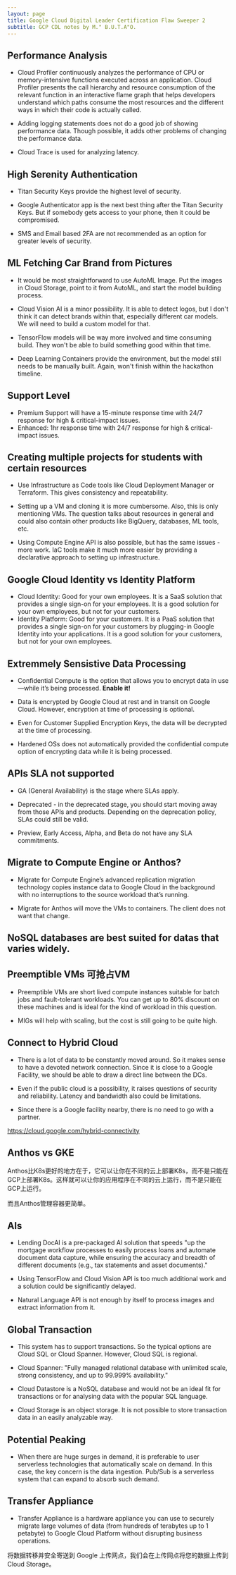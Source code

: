 ```yaml
---
layout: page
title: Google Cloud Digital Leader Certification Flaw Sweeper 2
subtitle: GCP CDL notes by M." B.U.T.A"O.
---
```


## Performance Analysis

* Cloud Profiler continuously analyzes the performance of CPU or memory-intensive functions executed across an application. Cloud Profiler presents the call hierarchy and resource consumption of the relevant function in an interactive flame graph that helps developers understand which paths consume the most resources and the different ways in which their code is actually called.

* Adding logging statements does not do a good job of showing performance data.  Though possible, it adds other problems of changing the performance data.

* Cloud Trace is used for analyzing latency.

## High Serenity Authentication

* Titan Security Keys provide the highest level of security.

* Google Authenticator app is the next best thing after the Titan Security Keys.  But if somebody gets access to your phone, then it could be compromised.

* SMS and Email based 2FA are not recommended as an option for greater levels of security.

## ML Fetching Car Brand from Pictures

* It would be most straightforward to use AutoML Image.  Put the images in Cloud Storage, point to it from AutoML, and start the model building process.

* Cloud Vision AI is a minor possibility.  It is able to detect logos, but I don't think it can detect brands within that, especially different car models.  We will need to build a custom model for that.

* TensorFlow models will be way more involved and time consuming build.  They won't be able to build something good within that time.

* Deep Learning Containers provide the environment, but the model still needs to be manually built.  Again, won't finish within the hackathon timeline.

## Support Level

* Premium Support will have a 15-minute response time with 24/7 response for high & critical-impact issues.
* Enhanced: 1hr response time with 24/7 response for high & critical-impact issues.

## Creating multiple projects for students with certain resources

* Use Infrastructure as Code tools like Cloud Deployment Manager or Terraform. This gives consistency and repeatability.

* Setting up a VM and cloning it is more cumbersome.  Also, this is only mentioning VMs.  The question talks about resources in general and could also contain other products like BigQuery, databases, ML tools, etc.

* Using Compute Engine API is also possible, but has the same issues - more work.  IaC tools make it much more easier by providing a declarative approach to setting up infrastructure.

## Google Cloud Identity vs Identity Platform

- Cloud Identity: Good for your own employees.  It is a SaaS solution that provides a single sign-on for your employees.  It is a good solution for your own employees, but not for your customers.
- Identity Platform: Good for your customers.  It is a PaaS solution that provides a single sign-on for your customers by plugging-in Google Identity into your applications.  It is a good solution for your customers, but not for your own employees.

## Extremmely Sensistive Data Processing

* Confidential Compute is the option that allows you to encrypt data in use—while it’s being processed. **Enable it!**

* Data is encrypted by Google Cloud at rest and in transit on Google Cloud.  However, encryption at time of processing is optional.

* Even for Customer Supplied Encryption Keys, the data will be decrypted at the time of processing.

* Hardened OSs does not automatically provided the confidential compute option of encrypting data while it is being processed.

## APIs SLA not supported

* GA (General Availability) is the stage where SLAs apply.

* Deprecated - in the deprecated stage, you should start moving away from those APIs and products.  Depending on the deprecation policy, SLAs could still be valid.

* Preview, Early Access, Alpha, and Beta do not have any SLA commitments.

## Migrate to Compute Engine or Anthos?

* Migrate for Compute Engine’s advanced replication migration technology copies instance data to Google Cloud in the background with no interruptions to the source workload that’s running.

* Migrate for Anthos will move the VMs to containers.  The client does not want that change.

## NoSQL databases are best suited for datas that varies widely.

## Preemptible VMs 可抢占VM

* Preemptible VMs are short lived compute instances suitable for batch jobs and fault-tolerant workloads.  You can get up to 80% discount on these machines and is ideal for the kind of workload in this question.

* MIGs will help with scaling, but the cost is still going to be quite high.

## Connect to Hybrid Cloud

* There is a lot of data to be constantly moved around.  So it makes sense to have a devoted network connection.  Since it is close to a Google Facility, we should be able to draw a direct line between the DCs.

* Even if the public cloud is a possibility, it raises questions of security and reliability.  Latency and bandwidth also could be limitations.

* Since there is a Google facility nearby, there is no need to go with a partner.

https://cloud.google.com/hybrid-connectivity

## Anthos vs GKE

Anthos比K8s更好的地方在于，它可以让你在不同的云上部署K8s，而不是只能在GCP上部署K8s。这样就可以让你的应用程序在不同的云上运行，而不是只能在GCP上运行。

而且Anthos管理容器更简单。

## AIs

* Lending DocAI is a pre-packaged AI solution that speeds "up the mortgage workflow processes to easily process loans and automate document data capture, while ensuring the accuracy and breadth of different documents (e.g., tax statements and asset documents)."

* Using TensorFlow and Cloud Vision API is too much additional work and a solution could be significantly delayed.

* Natural Language API is not enough by itself to process images and extract information from it.

## Global Transaction

* This system has to support transactions.  So the typical options are Cloud SQL or Cloud Spanner.  However, Cloud SQL is regional.

* Cloud Spanner: "Fully managed relational database with unlimited scale, strong consistency, and up to 99.999% availability."

* Cloud Datastore is a NoSQL database and would not be an ideal fit for transactions or for analysing data with the popular SQL language.

* Cloud Storage is an object storage.  It is not possible to store transaction data in an easily analyzable way.

## Potential Peaking

* When there are huge surges in demand, it is preferable to user serverless technologies that automatically scale on demand.  In this case, the key concern is the data ingestion.  Pub/Sub is a serverless system that can expand to absorb such demand.

## Transfer Appliance

* Transfer Appliance is a hardware appliance you can use to securely migrate large volumes of data (from hundreds of terabytes up to 1 petabyte) to Google Cloud Platform without disrupting business operations.

将数据转移并安全寄送到 Google 上传网点，我们会在上传网点将您的数据上传到 Cloud Storage。

## 
